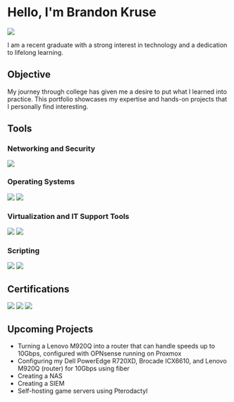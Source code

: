 # Hello, I'm Brandon Kruse
<a href="https://www.linkedin.com/in/brandon-kruse-496965195/"><img src="https://img.shields.io/badge/-LinkedIn-0072b1?&style=for-the-badge&logo=linkedin&logoColor=white" /></a>

I am a recent graduate with a strong interest in technology and a dedication to lifelong learning.

## Objective

My journey through college has given me a desire to put what I learned into practice. This portfolio showcases my expertise and hands-on projects that I personally find interesting. 

## Tools

### Networking and Security
<div>
    <picture>
        <img src="https://img.shields.io/badge/-Wireshark-1679A7?&style=for-the-badge&logo=Wireshark&logoColor=white" />
    </picture>
</div>

### Operating Systems
<div>
    <picture>
        <img src="https://img.shields.io/badge/-Linux-FCC624?&style=for-the-badge&logo=Linux&logoColor=black" />
    </picture>
    <picture>
        <img src="https://img.shields.io/badge/-Windows-0078D6?&style=for-the-badge&logo=Windows&logoColor=white" />
    </picture>    
</div>

### Virtualization and IT Support Tools
<div>
    <picture>
        <img src="https://img.shields.io/badge/-Proxmox-E57000?&style=for-the-badge&logo=Proxmox&logoColor=white" />
    </picture>
    <picture>
        <img src="https://img.shields.io/badge/-Zendesk-03363D?&style=for-the-badge&logo=Zendesk&logoColor=white" />
    </picture>
</div>

### Scripting
<div>
    <picture>
        <img src="https://img.shields.io/badge/-BASH-4EAA25?&style=for-the-badge&logo=GNU-Bash&logoColor=white" />
    </picture>
    <picture>
        <img src="https://img.shields.io/badge/-Python-3776AB?&style=for-the-badge&logo=Python&logoColor=white" />
    </picture>
</div>

## Certifications
<div>
    <picture>    
        <img src="https://img.shields.io/badge/-A%2B-4D4D4D?&style=for-the-badge&logo=CompTIA&logoColor=white" />
    </picture>
    <picture>  
        <img src="https://img.shields.io/badge/-Network%2B-007ACC?&style=for-the-badge&logo=CompTIA&logoColor=white" />
    </picture>
    <picture>
        <img src="https://img.shields.io/badge/-Security%2B-FF0000?&style=for-the-badge&logo=CompTIA&logoColor=white" />
    </picture>
</div>

## Upcoming Projects
- Turning a Lenovo M920Q into a router that can handle speeds up to 10Gbps, configured with OPNsense running on Proxmox
- Configuring my Dell PowerEdge R720XD, Brocade ICX6610, and Lenovo M920Q (router) for 10Gbps using fiber
- Creating a NAS
- Creating a SIEM
- Self-hosting game servers using Pterodactyl
